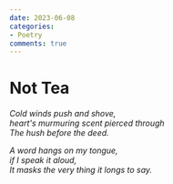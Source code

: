 ```yaml
---
date: 2023-06-08
categories:
- Poetry
comments: true
---
```

# Not Tea

_Cold winds push and shove,  
heart's murmuring scent pierced through  
The hush before the deed._  

_A word hangs on my tongue,  
if I speak it aloud,  
It masks the very thing it longs to say._
